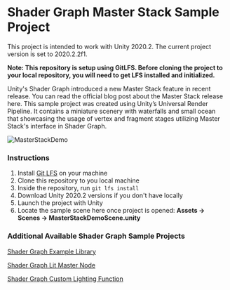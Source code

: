 # Shader Graph Master Stack Sample Project

This project is intended to work with Unity 2020.2. The current project version is set to 2020.2.2f1. 

**Note: This repository is setup using GitLFS. Before cloning the project to your local repository, you will need to get LFS installed and initialized.** 

Unity's Shader Graph introduced a new Master Stack feature in recent release. You can read the official blog post about the Master Stack release here. This sample project was created using Unity’s Universal Render Pipeline. It contains a miniature scenery with waterfalls and small ocean that showcasing the usage of vertex and fragment stages utilizing Master Stack's interface in Shader Graph. 

![MasterStackDemo](Assets/Images/MasterStackDemo.PNG)

### Instructions

1. Install [Git LFS](https://git-lfs.github.com/) on your machine
2. Clone this repository to you local machine
3. Inside the repository, run `git lfs install` 
4. Download Unity 2020.2 versions if you don't have locally
5. Launch the project with Unity
6. Locate the sample scene here once project is opened: **Assets -> Scenes -> MasterStackDemoScene.unity**

### Additional Available Shader Graph Sample Projects

[Shader Graph Example Library](https://github.com/UnityTechnologies/ShaderGraph_ExampleLibrary)

[Shader Graph Lit Master Node](https://github.com/Unity-Technologies/ShaderGraphFeatureDemo_LitMasterNode)

[Shader Graph Custom Lighting Function](https://github.com/Unity-Technologies/ShaderGraphFeatureDemo_LitMasterNode)